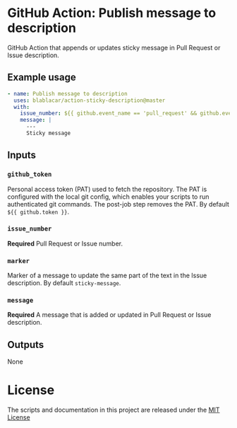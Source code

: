 # GitHub Action: Publish message to description

GitHub Action that appends or updates sticky message in Pull Request or Issue description.

## Example usage

```yaml
- name: Publish message to description
  uses: blablacar/action-sticky-description@master
  with:
    issue_number: ${{ github.event_name == 'pull_request' && github.event.number || github.event.issue.number }}
    message: |
      ---
      Sticky message
```

## Inputs

### `github_token`

Personal access token (PAT) used to fetch the repository.
The PAT is configured with the local git config, which enables your scripts to run authenticated git commands.
The post-job step removes the PAT.
By default `${{ github.token }}`.

### `issue_number`

**Required** Pull Request or Issue number.

### `marker`

Marker of a message to update the same part of the text in the Issue description.
By default `sticky-message`.

### `message`

**Required** A message that is added or updated in Pull Request or Issue description.

## Outputs

None

# License

The scripts and documentation in this project are released under the [MIT License](LICENSE)
